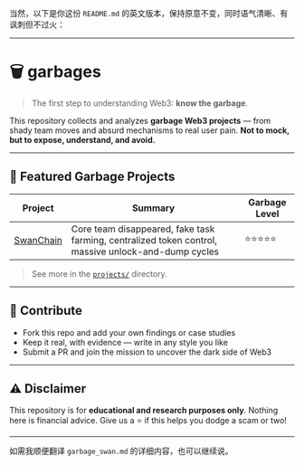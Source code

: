 当然，以下是你这份 `README.md` 的英文版本，保持原意不变，同时语气清晰、有讽刺但不过火：

---

# 🗑 garbages

> The first step to understanding Web3: **know the garbage**.

This repository collects and analyzes **garbage Web3 projects** — from shady team moves and absurd mechanisms to real user pain.
**Not to mock, but to expose, understand, and avoid.**

---

## 📌 Featured Garbage Projects

| Project                                 | Summary                                                                                             | Garbage Level |
| --------------------------------------- | --------------------------------------------------------------------------------------------------- | ------------- |
| [SwanChain](./projects/garbage_swan.md) | Core team disappeared, fake task farming, centralized token control, massive unlock-and-dump cycles | ⭐⭐⭐⭐⭐         |

> See more in the [`projects/`](./projects/) directory.

---

## 🙌 Contribute

* Fork this repo and add your own findings or case studies
* Keep it real, with evidence — write in any style you like
* Submit a PR and join the mission to uncover the dark side of Web3

---

## ⚠️ Disclaimer

This repository is for **educational and research purposes only**.
Nothing here is financial advice.
Give us a ⭐ if this helps you dodge a scam or two!

---

如需我顺便翻译 `garbage_swan.md` 的详细内容，也可以继续说。
